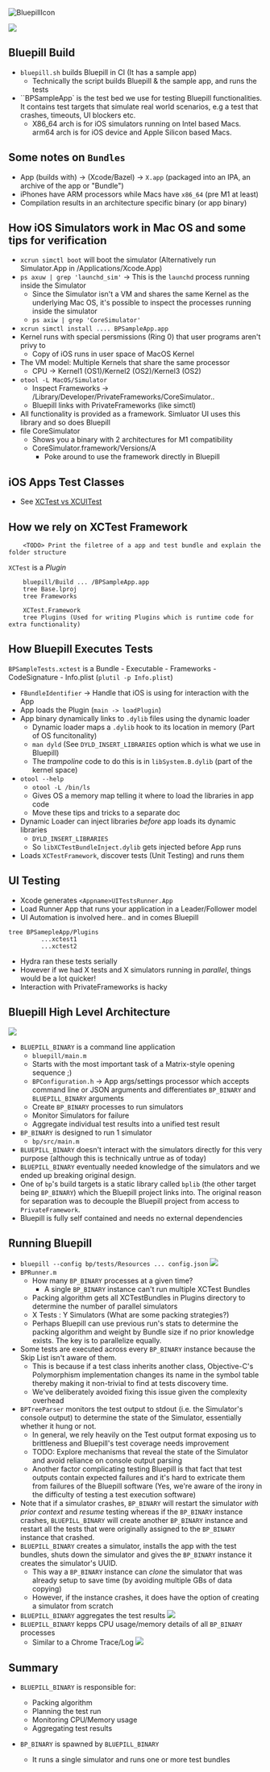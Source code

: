 ![BluepillIcon](doc/img/bluepill_text.png)

![](https://github.com/linkedin/bluepill/workflows/master/badge.svg)


## Bluepill Build
- `bluepill.sh` builds Bluepill in CI (It has a sample app)
	- Technically the script builds Bluepill & the sample app, and runs the tests
- ``BPSampleApp` is the test bed we use for testing Bluepill functionalities. It contains test targets that simulate real world scenarios, e.g a test that crashes, timeouts, UI blockers etc.
	- X86_64 arch is for iOS simulators running on Intel based Macs. arm64 arch is for iOS device and Apple Silicon based Macs.

## Some notes on `Bundles`
- App (builds with) -> (Xcode/Bazel) -> `X.app` (packaged into an IPA, an archive of the app or "Bundle")
- iPhones have ARM processors while Macs have `x86_64` (pre M1 at least)
- Compilation results in an architecture specific binary (or app binary)

## How iOS Simulators work in Mac OS and some tips for verification
- `xcrun simctl boot` will boot the simulator (Alternatively run Simulator.App in /Applications/Xcode.App)
- `ps axuw | grep 'launchd_sim'` -> This is the `launchd` process running inside the Simulator
	- Since the Simulator isn't a VM and shares the same Kernel as the underlying Mac OS, it's possible to inspect the processes running inside the simulator
	- `ps axiw | grep 'CoreSimulator'`
- `xcrun simctl install .... BPSampleApp.app`
- Kernel runs with special persmissions (Ring 0) that user programs aren't privy to
	- Copy of iOS runs in user space of MacOS Kernel
- The VM model: Multiple Kernels that share the same processor
	- CPU -> Kernel1 (OS1)/Kernel2 (OS2)/Kernel3 (OS2)
- `otool -L MacOS/Simulator`
	- Inspect Frameworks -> /Library/Developer/PrivateFrameworks/CoreSimulator..
	- Bluepill links with PrivateFrameworks (like simctl)
- All functionality is provided as a framework. Simluator UI uses this library and so does Bluepill
- file CoreSimulator
	- Shows you a binary with 2 architectures for M1 compatibility
	- CoreSimulator.framework/Versions/A
		- Poke around to use the framework directly in Bluepill

## iOS Apps Test Classes
- See [XCTest vs XCUITest](https://dzone.com/articles/xcuitest-the-emerging-ios-ui-test-automation-frame#:~:text=XCTest%20%E2%80%93%20Apple's%20official%20framework%20for,and%20components%20at%20any%20level.&text=XCUITest%20%E2%80%93%20A%20UI%20testing%20framework,in%20Swift%20or%20Objective%20C.)

## How we rely on XCTest Framework
```
	<TODO> Print the filetree of a app and test bundle and explain the folder structure
```

`XCTest` is a _Plugin_
```
	bluepill/Build ... /BPSampleApp.app
	tree Base.lproj
	tree Frameworks

	XCTest.Framework
	tree Plugins (Used for writing Plugins which is runtime code for extra functionality)
```

## How Bluepill Executes Tests
`BPSampleTests.xctest` is a Bundle
	- Executable
	- Frameworks
	- CodeSignature
	- Info.plist (`plutil -p Info.plist`)

- `FBundleIdentifier` -> Handle that iOS is using for interaction with the App
- App loads the Plugin (`main -> loadPlugin`)
- App binary dynamically links to `.dylib` files using the dynamic loader
	- Dynamic loader maps a `.dylib` hook to its location in memory (Part of OS funcitonality)
	- `man dyld` (See `DYLD_INSERT_LIBRARIES` option which is what we use in Bluepill)
	- The _trampoline_ code to do this is in `libSystem.B.dylib` (part of the kernel space)
- `otool --help`
	- `otool -L /bin/ls`
	- Gives OS a memory map telling it where to load the libraries in app code
	- <TODO> Move these tips and tricks to a separate doc
- Dynamic Loader can inject libraries *before* app loads its dynamic libraries
	- `DYLD_INSERT_LIBRARIES`
	- So `libXCTestBundleInject.dylib` gets injected before App runs
- Loads `XCTestFramework`, discover tests (Unit Testing) and runs them


## UI Testing
- Xcode generates `<Appname>UITestsRunner.App`
- Load Runner App that runs your application in a Leader/Follower model
- UI Automation is involved here.. and in comes Bluepill

```
tree BPSamepleApp/Plugins
		 ...xctest1
		 ...xctest2
```
- Hydra ran these tests serially
- However if we had X tests and X simulators running in _parallel_, things would be a lot quicker!
- Interaction with PrivateFrameworks is hacky

## Bluepill High Level Architecture
![](doc/img/architecture.png)

- `BLUEPILL_BINARY` is a command line application
	- `bluepill/main.m`
	- Starts with the most important task of a Matrix-style opening sequence ;)
	- `BPConfiguration.h` -> App args/settings processor which accepts command line or JSON arguments and differentiates `BP_BINARY` and `BLUEPILL_BINARY` arguments
	- Create `BP_BINARY` processes to run simulators
	- Monitor Simulators for failure
	- Aggregate individual test results into a unified test result
- `BP_BINARY` is designed to run 1 simulator
	- `bp/src/main.m`
- `BLUEPILL_BINARY` doesn't interact with the simulators directly for this very purpose (although this is technically untrue as of today)
- `BLUEPILL_BINARY` eventually needed knowledge of the simulators and we ended up breaking original design.
- One of `bp`'s build targets is a static library called `bplib` (the other target being `BP_BINARY`) which the Bluepill project links into. The original reason for separation was to decouple the Bluepill project from access to `PrivateFramework`.
- Bluepill is fully self contained and needs no external dependencies

## Running Bluepill
- `bluepill --config bp/tests/Resources ... config.json`
![](doc/img/config.png)
- `BPRunner.m`
	- How many `BP_BINARY` processes at a given time?
		- A single `BP_BINARY` instance can't run multiple XCTest Bundles
	- Packing algorithm gets all XCTestBundles in Plugins directory to determine the number of parallel simulators
	- X Tests : Y Simulators (What are some packing strategies?)
	- Perhaps Bluepill can use previous run's stats to determine the packing algorithm and weight by Bundle size if no prior knowledge exists. The key is to parallelize equally.
- Some tests are executed across every `BP_BINARY` instance because the Skip List isn't aware of them.
	- This is because if a test class inherits another class, Objective-C's Polymorphism implementation changes its name in the symbol table thereby making it non-trivial to find at tests discovery time.
	- We've deliberately avoided fixing this issue given the complexity overhead
- `BPTreeParser` monitors the test output to stdout (i.e. the Simulator's console output) to determine the state of the Simulator, essentially whether it hung or not.
	- In general, we rely heavily on the Test output format exposing us to brittleness and Bluepill's test coverage needs improvement
	- TODO: Explore mechanisms that reveal the state of the Simulator and avoid reliance on console output parsing
	- Another factor complicating testing Bluepill is that fact that test outputs contain expected failures and it's hard to extricate them from failures of the Bluepill software (Yes, we're aware of the irony in the difficulty of testing a test execution software)
- Note that if a simulator crashes, `BP_BINARY` will restart the simulator _with prior context_ and *resume* testing whereas if the `BP_BINARY` instance crashes, `BLUEPILL_BINARY` will create another `BP_BINARY` instance and restart all the tests that were originally assigned to the `BP_BINARY` instance that crashed.
- `BLUEPILL_BINARY` creates a simulator, installs the app with the test bundles, shuts down the simulator and gives the `BP_BINARY` instance it creates the simulator's UUID.
	- This way a `BP_BINARY` instance can _clone_ the simulator that was already setup to save time (by avoiding multiple GBs of data copying)
	- However, if the instance crashes, it does have the option of creating a simulator from scratch
- `BLUEPILL_BINARY` aggregates the test results
![](doc/img/test_result.png)
- `BLUEPILL_BINARY` kepps CPU usage/memory details of all `BP_BINARY` processes
	- Similar to a Chrome Trace/Log
![](doc/img/lifespan.png)

## Summary
- `BLUEPILL_BINARY` is responsible for:
	- Packing algorithm
	- Planning the test run
	- Monitoring CPU/Memory usage
	- Aggregating test results

- `BP_BINARY` is spawned by `BLUEPILL_BINARY`
	- It runs a single simulator and runs one or more test bundles


